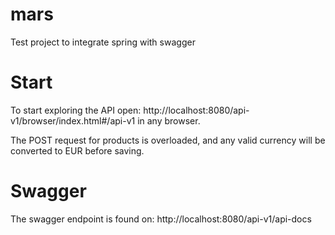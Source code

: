 # mars
Test project to integrate spring with swagger

# Start
To start exploring the API open: http://localhost:8080/api-v1/browser/index.html#/api-v1 
in any browser.

The POST request for products is overloaded, and any valid currency will be converted to EUR before saving.  

# Swagger
The swagger endpoint is found on: http://localhost:8080/api-v1/api-docs

